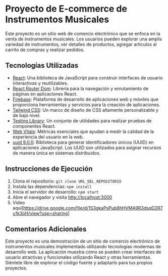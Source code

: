 # Proyecto de E-commerce de Instrumentos Musicales

Este proyecto es un sitio web de comercio electrónico que se enfoca en la venta de instrumentos musicales. Los usuarios pueden explorar una amplis variedad de instrumentos, ver detalles de productos, agregar articulos al carrito de compras y realizar pedidos.

## Tecnologías Utilizadas

- [React](https://reactjs.org/): Una biblioteca de JavaScript para construir interfaces de usuario interactivas y reutilizables.
- [React Router Dom](https://reactrouter.com/): Librería para la navegación y enrutamiento de páginas en aplicaciones React.
- [Firebase](https://firebase.google.com/): Plataforma de desarrollo de aplicaciones web y móviles que proporciona herramientas y servicios para la creación de aplicaciones.
- [Tailwind CSS](https://tailwindcss.com/): Un marco de diseño de CSS altamente personalizable y de bajo nivel.
- [Testing Library](https://testing-library.com/): Un conjunto de utilidades para realizar pruebas de componentes React.
- [Web Vitals](https://web.dev/vitals/): Métricas esenciales que ayudan a medir la calidad de la experiencia del usuario en la web.
- [uuid 9.0.0](https://www.npmjs.com/package/uuid): Biblioteca para generar identificadores únicos (UUID) en aplicaciones JavaScript. Los UUID son utilizados para asignar recursos de manera única en sistemas distribuidos.


## Instrucciones de Ejecución

1. Clona el repositorio: `git clone URL_DEL_REPOSITORIO`
2. Instala las dependencias: `npm install`
3. Inicia el servidor de desarrollo: `npm start`
4. Abre el navegador y visita [http://localhost:3000](http://localhost:3000)
4. Video aqui[https://drive.google.com/file/d/1S3gkaPsPub8hHVMA9R3dsqD2R7u1k3oH/view?usp=sharing]


## Comentarios Adicionales

Este proyecto es una demostración de un sitio de comercio electrónico de instrumentos musicales implementado utilizando tecnologías modernas de desarrollo web. La aplicación muestra cómo se pueden crear interfaces de usuario atractivas y funcionales utilizando React y otras herramientas. Siéntete libre de explorar el código fuente y adaptarlo para tus propios proyectos.
